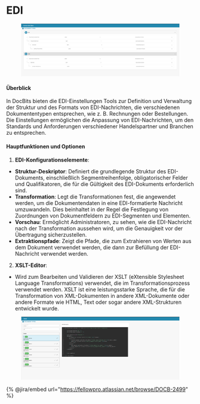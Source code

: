 # EDI

<figure><img src="../../../../.gitbook/assets/Bildschirmfoto%202024-05-08%20um%2009.49.21.png" alt=""><figcaption></figcaption></figure>

#### Überblick

In DocBits bieten die EDI-Einstellungen Tools zur Definition und Verwaltung der Struktur und des Formats von EDI-Nachrichten, die verschiedenen Dokumententypen entsprechen, wie z. B. Rechnungen oder Bestellungen. Die Einstellungen ermöglichen die Anpassung von EDI-Nachrichten, um den Standards und Anforderungen verschiedener Handelspartner und Branchen zu entsprechen.

#### Hauptfunktionen und Optionen

1. **EDI-Konfigurationselemente**:

* **Struktur-Deskriptor**: Definiert die grundlegende Struktur des EDI-Dokuments, einschließlich Segmentreihenfolge, obligatorischer Felder und Qualifikatoren, die für die Gültigkeit des EDI-Dokuments erforderlich sind.
* **Transformation**: Legt die Transformationen fest, die angewendet werden, um die Dokumentendaten in eine EDI-formatierte Nachricht umzuwandeln. Dies beinhaltet in der Regel die Festlegung von Zuordnungen von Dokumentfeldern zu EDI-Segmenten und Elementen.
* **Vorschau**: Ermöglicht Administratoren, zu sehen, wie die EDI-Nachricht nach der Transformation aussehen wird, um die Genauigkeit vor der Übertragung sicherzustellen.
* **Extraktionspfade**: Zeigt die Pfade, die zum Extrahieren von Werten aus dem Dokument verwendet werden, die dann zur Befüllung der EDI-Nachricht verwendet werden.

2. **XSLT-Editor**:

* Wird zum Bearbeiten und Validieren der XSLT (eXtensible Stylesheet Language Transformations) verwendet, die im Transformationsprozess verwendet werden. XSLT ist eine leistungsstarke Sprache, die für die Transformation von XML-Dokumenten in andere XML-Dokumente oder andere Formate wie HTML, Text oder sogar andere XML-Strukturen entwickelt wurde.

<figure><img src="../../../../.gitbook/assets/Bildschirmfoto%202024-05-08%20um%2009.49.59.png" alt=""><figcaption></figcaption></figure>

{% @jira/embed url="https://fellowpro.atlassian.net/browse/DOCB-2499" %}
